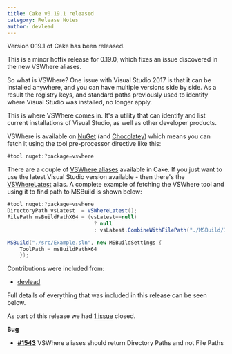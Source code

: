 ```yaml
---
title: Cake v0.19.1 released
category: Release Notes
author: devlead
---
```


Version 0.19.1 of Cake has been released.

This is a minor hotfix release for 0.19.0, which fixes an issue discovered in the new VSWhere aliases.

So what is VSWhere? One issue with Visual Studio 2017 is that it can be installed anywhere, and you can have multiple versions side by side. As a result the registry keys, and standard paths previously used to identify where Visual Studio was installed, no longer apply.

This is where VSWhere comes in.  It's a utility that can identify and list current installations of Visual Studio, as well as other developer products.

VSWhere is available on [NuGet](https://www.nuget.org/packages/vswhere/) (and [Chocolatey](https://chocolatey.org/packages/vswhere)) which means you can fetch it using the tool pre-processor directive like this:

```csharp
#tool nuget:?package=vswhere
```

There are a couple of [VSWhere aliases](https://cakebuild.net/dsl/vswhere/) available in Cake.  If you just want to use the latest Visual Studio version available - then there's the [VSWhereLatest](https://cakebuild.net/api/Cake.Common.Tools.VSWhere/VSWhereAliases/59EB3043) alias. A complete example of fetching the VSWhere tool and using it to find path to MSBuild is shown below:

```csharp
#tool nuget:?package=vswhere
DirectoryPath vsLatest  = VSWhereLatest();
FilePath msBuildPathX64 = (vsLatest==null)
                            ? null
                            : vsLatest.CombineWithFilePath("./MSBuild/15.0/Bin/amd64/MSBuild.exe");

MSBuild("./src/Example.sln", new MSBuildSettings {
    ToolPath = msBuildPathX64
    });

```

Contributions were included from:

- [devlead](https://github.com/devlead)


Full details of everything that was included in this release can be seen below.

<!--excerpt-->

As part of this release we had [1 issue](https://github.com/cake-build/cake/issues?milestone=33&state=closed) closed.


__Bug__

- [__#1543__](https://github.com/cake-build/cake/issues/1543) VSWhere aliases should return Directory Paths and not File Paths
